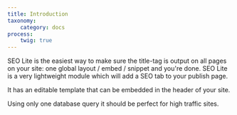 ```yaml
---
title: Introduction
taxonomy:
    category: docs
process:
	twig: true
---
```


SEO Lite is the easiest way to make sure the title-tag is output on all pages
on your site: one global layout / embed / snippet and you're done. SEO Lite is a very
lightweight module which will add a SEO tab to your publish page.

It has an editable template that can be embedded in the header of your site.

Using only one database query it should be perfect for high traffic sites.

